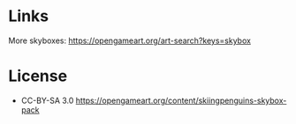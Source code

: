
# Links

More skyboxes: https://opengameart.org/art-search?keys=skybox

# License

* CC-BY-SA 3.0 https://opengameart.org/content/skiingpenguins-skybox-pack
